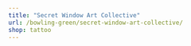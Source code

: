 ```yaml
---
title: "Secret Window Art Collective"
url: /bowling-green/secret-window-art-collective/
shop: tattoo
---
```

